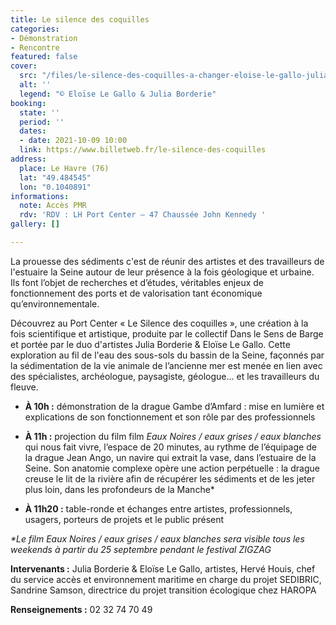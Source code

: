 ```yaml
---
title: Le silence des coquilles
categories:
- Démonstration
- Rencontre
featured: false
cover:
  src: "/files/le-silence-des-coquilles-a-changer-eloise-le-gallo-julia-borderie.jpg"
  alt: ''
  legend: "© Eloïse Le Gallo & Julia Borderie"
booking:
  state: ''
  period: ''
  dates:
  - date: 2021-10-09 10:00
  link: https://www.billetweb.fr/le-silence-des-coquilles
address:
  place: Le Havre (76)
  lat: "49.484545"
  lon: "0.1040891"
informations:
  note: Accès PMR
  rdv: 'RDV : LH Port Center – 47 Chaussée John Kennedy '
gallery: []

---
```

La prouesse des sédiments c'est de réunir des artistes et des travailleurs de l'estuaire la Seine autour de leur présence à la fois géologique et urbaine. Ils font l’objet de recherches et d’études, véritables enjeux de fonctionnement des ports et de valorisation tant économique qu’environnementale.

Découvrez au Port Center « Le Silence des coquilles », une création à la fois scientifique et artistique, produite par le collectif Dans le Sens de Barge et portée par le duo d'artistes Julia Borderie & Eloïse Le Gallo. Cette exploration au fil de l'eau des sous-sols du bassin de la Seine, façonnés par la sédimentation de la vie animale de l’ancienne mer est menée en lien avec des spécialistes, archéologue, paysagiste, géologue... et les travailleurs du fleuve.

* **À 10h :** démonstration de la drague Gambe d’Amfard : mise en lumière et explications de son fonctionnement et son rôle par des professionnels


* **À 11h :** projection du film film _Eaux Noires / eaux grises / eaux blanches_ qui nous fait vivre, l’espace de 20 minutes, au rythme de l’équipage de la drague Jean Ango, un navire qui extrait la vase, dans l’estuaire de la Seine. Son anatomie complexe opère une action perpétuelle : la drague creuse le lit de la rivière afin de récupérer les sédiments et de les jeter plus loin, dans les profondeurs de la Manche*


* **À 11h20 :** table-ronde et échanges entre artistes, professionnels, usagers, porteurs de projets et le public présent

_*Le film Eaux Noires / eaux grises / eaux blanches sera visible tous les weekends à partir du 25 septembre pendant le festival ZIGZAG_

**Intervenants :** Julia Borderie & Eloïse Le Gallo, artistes, Hervé Houis, chef du service accès et environnement maritime en charge du projet SEDIBRIC, Sandrine Samson, directrice du projet transition écologique chez HAROPA

**Renseignements :** 02 32 74 70 49